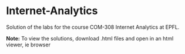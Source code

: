 # Internet-Analytics

Solution of the labs for the course COM-308 Internet Analytics at EPFL.

**Note:** To view the solutions, download .html files and open in an html viewer, ie browser
